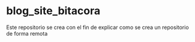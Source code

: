 # blog_site_bitacora
Este repositorio se crea con el fin de explicar como se crea un repositorio de forma remota
